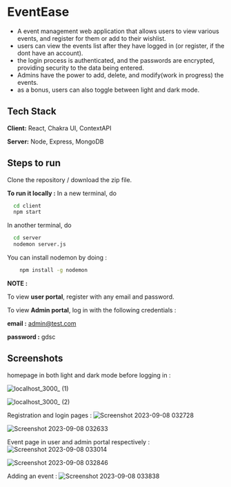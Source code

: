 
# EventEase 

- A event management web application that allows users to view various events, and register for them or add to their wishlist.
- users can view the events list after they have logged in (or register, if the dont have an account).
- the login process is authenticated, and the passwords are encrypted, providing security to the data being entered.
- Admins have the power to add, delete, and modify(work in progress) the events.
- as a bonus, users can also toggle between light and dark mode.

## Tech Stack

**Client:** React, Chakra UI, ContextAPI

**Server:** Node, Express, MongoDB


## Steps to run

Clone the repository / download the zip file. 

**To run it locally :**
In a new terminal, do

```bash
  cd client
  npm start
```
In another terminal, do

```bash
  cd server
  nodemon server.js
```

You can install nodemon by doing :
```bash
    npm install -g nodemon
```

**NOTE :**

To view **user portal**, register with any email and password.

To view **Admin portal**, log in with the following credentials :

**email :** admin@test.com

**password :** gdsc



    
## Screenshots

homepage in both light and dark mode before logging in :

![localhost_3000_ (1)](https://github.com/saijahnavir/GDSC-Event-Management/assets/105307350/75e61787-e2b3-4de0-b2e7-89546a8316cd)

![localhost_3000_ (2)](https://github.com/saijahnavir/GDSC-Event-Management/assets/105307350/f632a5ba-d961-4d66-9d90-7a883a3f6ec7)

Registration and login pages :
![Screenshot 2023-09-08 032728](https://github.com/saijahnavir/GDSC-Event-Management/assets/105307350/21d4b554-b359-4ecc-b54c-787f0146a83e)

![Screenshot 2023-09-08 032633](https://github.com/saijahnavir/GDSC-Event-Management/assets/105307350/c84e85df-edd3-48f6-9adc-bf9611d5a60f)

Event page in user and admin portal respectively : 
![Screenshot 2023-09-08 033014](https://github.com/saijahnavir/GDSC-Event-Management/assets/105307350/e6260806-2caa-4bf8-b3aa-56636ba06aba)

![Screenshot 2023-09-08 032846](https://github.com/saijahnavir/GDSC-Event-Management/assets/105307350/6a6d9fb8-2388-4050-988d-41d518edfb42)

Adding an event :
![Screenshot 2023-09-08 033838](https://github.com/saijahnavir/GDSC-Event-Management/assets/105307350/b4e8ed81-9298-467d-9ff8-ce850f1ad336)
